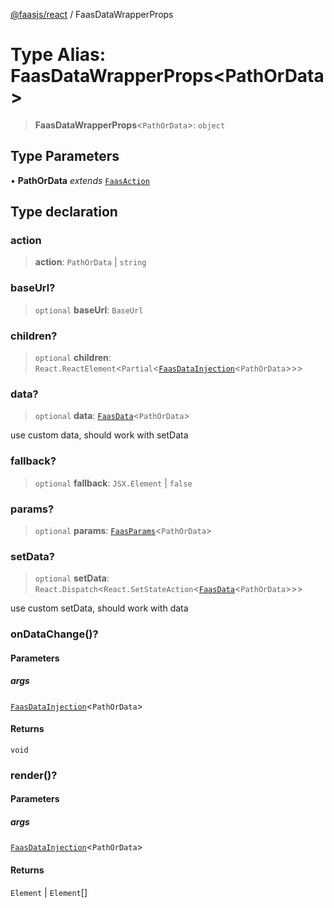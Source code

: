 [@faasjs/react](../README.md) / FaasDataWrapperProps

# Type Alias: FaasDataWrapperProps\<PathOrData\>

> **FaasDataWrapperProps**\<`PathOrData`\>: `object`

## Type Parameters

• **PathOrData** *extends* [`FaasAction`](FaasAction.md)

## Type declaration

### action

> **action**: `PathOrData` \| `string`

### baseUrl?

> `optional` **baseUrl**: `BaseUrl`

### children?

> `optional` **children**: `React.ReactElement`\<`Partial`\<[`FaasDataInjection`](FaasDataInjection.md)\<`PathOrData`\>\>\>

### data?

> `optional` **data**: [`FaasData`](FaasData.md)\<`PathOrData`\>

use custom data, should work with setData

### fallback?

> `optional` **fallback**: `JSX.Element` \| `false`

### params?

> `optional` **params**: [`FaasParams`](FaasParams.md)\<`PathOrData`\>

### setData?

> `optional` **setData**: `React.Dispatch`\<`React.SetStateAction`\<[`FaasData`](FaasData.md)\<`PathOrData`\>\>\>

use custom setData, should work with data

### onDataChange()?

#### Parameters

##### args

[`FaasDataInjection`](FaasDataInjection.md)\<`PathOrData`\>

#### Returns

`void`

### render()?

#### Parameters

##### args

[`FaasDataInjection`](FaasDataInjection.md)\<`PathOrData`\>

#### Returns

`Element` \| `Element`[]

